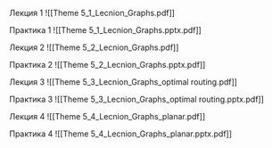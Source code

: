 Лекция 1
![[Theme 5_1_Lecnion_Graphs.pdf]]

Практика 1
![[Theme 5_1_Lecnion_Graphs.pptx.pdf]]

Лекция 2
![[Theme 5_2_Lecnion_Graphs.pdf]]

Практика 2
![[Theme 5_2_Lecnion_Graphs.pptx.pdf]]

Лекция 3
![[Theme 5_3_Lecnion_Graphs_optimal routing.pdf]]

Практика 3
![[Theme 5_3_Lecnion_Graphs_optimal routing.pptx.pdf]]

Лекция 4
![[Theme 5_4_Lecnion_Graphs_planar.pdf]]

Практика 4
![[Theme 5_4_Lecnion_Graphs_planar.pptx.pdf]]